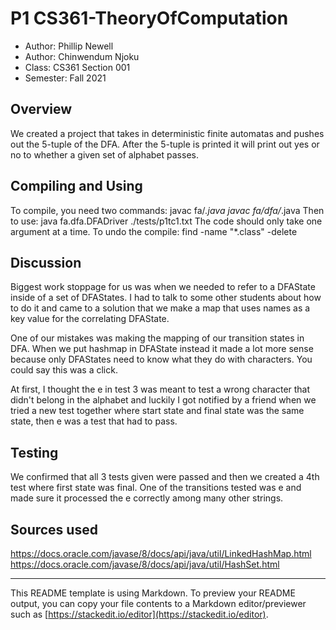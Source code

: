 # P1 CS361-TheoryOfComputation

* Author: Phillip Newell
* Author: Chinwendum Njoku 
* Class: CS361 Section 001
* Semester: Fall 2021

## Overview

We created a project that takes in deterministic finite automatas and
pushes out the 5-tuple of the DFA. After the 5-tuple is printed it will
print out yes or no to whether a given set of alphabet passes.

## Compiling and Using

To compile, you need two commands: javac fa/*.java javac fa/dfa/*.java
Then to use: java fa.dfa.DFADriver ./tests/p1tc1.txt
The code should only take one argument at a time.
To undo the compile: find -name "*.class" -delete


## Discussion

Biggest work stoppage for us was when we needed to refer to a
DFAState inside of a set of DFAStates. I had to talk to some other
students about how to do it and came to a solution that we make
a map that uses names as a key value for the correlating DFAState.

One of our mistakes was making the mapping of our transition states
in DFA.  When we put hashmap in DFAState instead it made a lot more 
sense because only DFAStates need to know what they do with characters.
You could say this was a click.

At first, I thought the e in test 3 was meant to test a wrong character
that didn't belong in the alphabet and luckily I got notified by a friend
when we tried a new test together where start state and final state was
the same state, then e was a test that had to pass.

## Testing

We confirmed that all 3 tests given were passed and then we created
a 4th test where first state was final.  One of the transitions tested
was e and made sure it processed the e correctly among many other strings.

## Sources used

https://docs.oracle.com/javase/8/docs/api/java/util/LinkedHashMap.html
https://docs.oracle.com/javase/8/docs/api/java/util/HashSet.html

----------
This README template is using Markdown. To preview your README output, you can copy your file contents to a Markdown editor/previewer such as [https://stackedit.io/editor](https://stackedit.io/editor).

